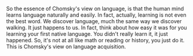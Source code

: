 So the essence of Chomsky's view on language, is that the human mind learns
language naturally and easily. In fact, actually, learning is not even the best
word. We discover language, much the same way we discover walking. It just
happens to us. In fact, think about how easy it was for you learning your first
native language. You didn't really learn it, it just happened. So, it's not at
all like math or reading or history, you just do it. This is Chomsky's view on
language acquisition.
